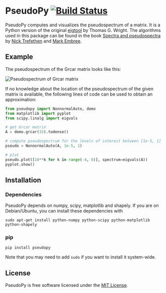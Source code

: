 # PseudoPy [![Build Status](https://travis-ci.org/andrenarchy/pseudopy.png?branch=master)](https://travis-ci.org/andrenarchy/pseudopy)

PseudoPy computes and visualizes the pseudospectrum of a matrix. It is a Python version of the original [eigtool](http://www.cs.ox.ac.uk/pseudospectra/eigtool/) by Thomas G. Wright. The algorithms used in this package can be found in the book [Spectra and pseudospectra](http://press.princeton.edu/titles/8113.html) by [Nick Trefethen](http://www.maths.ox.ac.uk/people/profiles/nick.trefethen) and [Mark Embree](http://www.caam.rice.edu/~embree/).

## Example
The pseudospectrum of the Grcar matrix looks like this:

![Pseudospectrum of Grcar matrix](grcar.png)

If no knowledge about the location of the pseudospectrum of the given matrix is available, the following lines of code can be used to obtain an approximation:
```python
from pseudopy import NonnormalAuto, demo
from matplotlib import pyplot
from scipy.linalg import eigvals

# get Grcar matrix
A = demo.grcar(32).todense()

# compute pseudospectrum for the levels of interest between [1e-5, 1]
pseudo = NonnormalAuto(A, 1e-5, 1)

# plot
pseudo.plot([10**k for k in range(-4, 0)], spectrum=eigvals(A))
pyplot.show()
```

## Installation
### Dependencies
PseudoPy depends on numpy, scipy, matplotlib and shapely. If you are on Debian/Ubuntu, you can install these dependencies with
```
sudo apt-get install python-numpy python-scipy python-matplotlib python-shapely
```

### pip
```pip install pseudopy```

Note that you may need to add `sudo` if you want to install it system-wide.

## License
PseudoPy is free software licensed under the [MIT License](http://opensource.org/licenses/mit-license.php).
